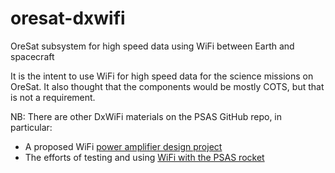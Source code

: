 # oresat-dxwifi
OreSat subsystem for high speed data using WiFi between Earth and spacecraft 

It is the intent to use WiFi for high speed data for the science missions on OreSat. It also thought that the components would be mostly COTS, but that is not a requirement.

NB:  There are other DxWiFi materials on the PSAS GitHub repo, in particular:
   - A proposed WiFi [power amplifier design project](https://github.com/psas/dxwifi-pa)
   - The efforts of testing and using [WiFi with the PSAS rocket](https://github.com/psas/DxWiFi)


